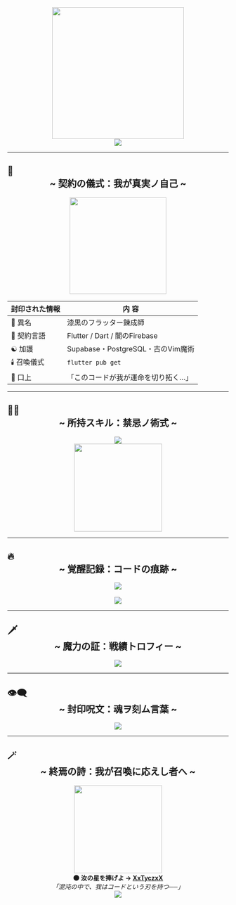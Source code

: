 <div align="center">
  <img src="https://media.tenor.com/q_Ql0R-YDy8AAAAC/anime-animeboy.gif" width="300"/>
</div>

<div align="center">
  <img src="https://capsule-render.vercel.app/api?type=waving&color=7F00FF&height=140&section=header&text=The%20Fallen%20Coder&fontColor=ffffff&fontSize=40&animation=twinkling" />
</div>

---

## 🦇 <div align="center">~ 契約の儀式：我が真実ノ自己 ~</div>

<div align="center">
  <img src="https://media.tenor.com/mQsmBkHY8D4AAAAd/dark-anime.gif" width="220" />
</div>

<div align="center">

| 封印された情報 | 内 容 |
|--|--|
| 🧬 異名 | 漆黒のフラッター錬成師 |
| 🐉 契約言語 | Flutter / Dart / 闇のFirebase |
| ☯️ 加護 | Supabase・PostgreSQL・古のVim魔術 |
| 🕯️ 召喚儀式 | `flutter pub get` |
| 🔮 口上 | 「このコードが我が運命を切り拓く…」 |

</div>

---

## 🧛‍♂️ <div align="center">~ 所持スキル：禁忌ノ術式 ~</div>

<div align="center">
  <img src="https://skillicons.dev/icons?i=flutter,dart,firebase,supabase,vscode,git,github,ts,js,html,css,postgresql" />
</div>

<div align="center">
  <img src="https://media.tenor.com/sjU2v47C8d8AAAAC/anime-anime-boy.gif" width="200" />
</div>

---

## 🔥 <div align="center">~ 覚醒記録：コードの痕跡 ~</div>

<div align="center">
  <img src="https://github-readme-streak-stats.herokuapp.com/?user=XxTyczxX&theme=tokyonight_duo&border_radius=10" />
</div>

<br/>

<div align="center">
  <img src="https://github-readme-activity-graph.vercel.app/graph?username=XxTyczxX&custom_title=闇ノ鼓動：XxTyczxXの活動記録&bg_color=0f0f0f&color=800080&line=8a2be2&point=c71585&area=true&hide_border=true" />
</div>

---

## 🗡️ <div align="center">~ 魔力の証：戦績トロフィー ~</div>

<div align="center">
  <img src="https://github-profile-trophy.vercel.app/?username=XxTyczxX&theme=algolia&no-bg=true&no-frame=true&title=Commit,Stars,Fork,PullRequest,Repositories" />
</div>

---

## 👁️‍🗨️ <div align="center">~ 封印呪文：魂ヲ刻ム言葉 ~</div>

<div align="center">
  <img src="https://quotes-github-readme.vercel.app/api?type=horizontal&theme=dark&quote=The%20code%20chooses%20its%20master%2C%20not%20the%20other%20way%20around." />
</div>

---

## 🪄 <div align="center">~ 終焉の詩：我が召喚に応えし者へ ~</div>

<div align="center">
  <img src="https://media.tenor.com/NGWpJfOdLqgAAAAC/anime-anime-boy.gif" width="200" />
</div>

<div align="center">
  <strong>🌑 汝の星を捧げよ → <a href="https://github.com/XxTyczxX">XxTyczxX</a></strong><br/>
  <em>「混沌の中で、我はコードという刃を持つ──」</em>
</div>

<div align="center">
  <img src="https://capsule-render.vercel.app/api?type=waving&color=7F00FF&height=120&section=footer&animation=twinkling" />
</div>
